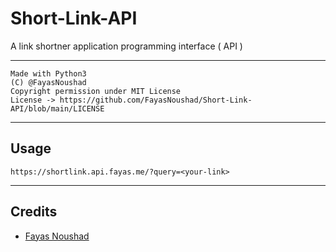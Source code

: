 # Short-Link-API

A link shortner application programming interface ( API )

---

```
Made with Python3
(C) @FayasNoushad
Copyright permission under MIT License
License -> https://github.com/FayasNoushad/Short-Link-API/blob/main/LICENSE
```

---

## Usage

```
https://shortlink.api.fayas.me/?query=<your-link>
```

---

## Credits

- [Fayas Noushad](https://github.com/FayasNoushad)
